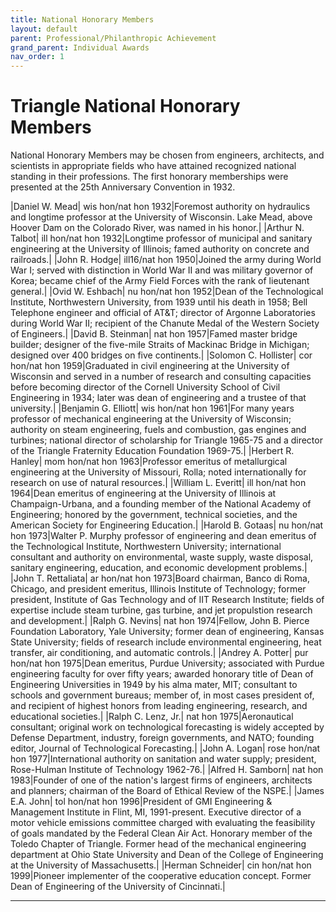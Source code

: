 ```yaml
---
title: National Honorary Members
layout: default
parent: Professional/Philanthropic Achievement
grand_parent: Individual Awards
nav_order: 1
---
```

# Triangle National Honorary Members

National Honorary Members may be chosen from engineers, architects, and scientists in appropriate fields who have attained recognized national standing in their professions. The first honorary memberships were presented at the 25th Anniversary Convention in 1932.

|Daniel W. Mead|  wis hon/nat hon 1932|Foremost authority on hydraulics and longtime professor at the University of Wisconsin. Lake Mead, above Hoover Dam on the Colorado River, was named in his honor.|
|Arthur N. Talbot|  ill hon/nat hon 1932|Longtime professor of municipal and sanitary engineering at the University of Illinois; famed authority on concrete and railroads.|
|John R. Hodge|  ill16/nat hon 1950|Joined the army during World War I; served with distinction in World War II and was military governor of Korea; became chief of the Army Field Forces with the rank of lieutenant general.|
|Ovid W. Eshbach|  nu hon/nat hon 1952|Dean of the Technological Institute, Northwestern University, from 1939 until his death in 1958; Bell Telephone engineer and official of AT&amp;T; director of Argonne Laboratories during World War II; recipient of the Chanute Medal of the Western Society of Engineers.|
|David B. Steinman|  nat hon 1957|Famed master bridge builder; designer of the five-mile Straits of Mackinac Bridge in Michigan; designed over 400 bridges on five continents.|
|Solomon C. Hollister|  cor hon/nat hon 1959|Graduated in civil engineering at the University of Wisconsin and served in a number of research and consulting capacities before becoming director of the Cornell University School of Civil Engineering in 1934; later was dean of engineering and a trustee of that university.|
|Benjamin G. Elliott|  wis hon/nat hon 1961|For many years professor of mechanical engineering at the University of Wisconsin; authority on steam engineering, fuels and combustion, gas engines and turbines; national director of scholarship for Triangle 1965-75 and a director of the Triangle Fraternity Education Foundation 1969-75.|
|Herbert R. Hanley|  mom hon/nat hon 1963|Professor emeritus of metallurgical engineering at the University of Missouri, Rolla; noted internationally for research on use of natural resources.|
|William L. Everitt|  ill hon/nat hon 1964|Dean emeritus of engineering at the University of Illinois at Champaign-Urbana, and a founding member of the National Academy of Engineering; honored by the government, technical societies, and the American Society for Engineering Education.|
|Harold B. Gotaas|  nu hon/nat hon 1973|Walter P. Murphy professor of engineering and dean emeritus of the Technological Institute, Northwestern University; international consultant and authority on environmental, waste supply, waste disposal, sanitary engineering, education, and economic development problems.|
|John T. Rettaliata|  ar hon/nat hon 1973|Board chairman, Banco di Roma, Chicago, and president emeritus, Illinois Institute of Technology; former president, Institute of Gas Technology and of IIT Research Institute; fields of expertise include steam turbine, gas turbine, and jet propulstion research and development.|
|Ralph G. Nevins|  nat hon 1974|Fellow, John B. Pierce Foundation Laboratory, Yale University; former dean of engineering, Kansas State University; fields of research include environmental engineering, heat transfer, air conditioning, and automatic controls.|
|Andrey A. Potter|  pur hon/nat hon 1975|Dean emeritus, Purdue University; associated with Purdue engineering faculty for over fifty years; awarded honorary title of Dean of Engineering Universities in 1949 by his alma mater, MIT; consultant to schools and government bureaus; member of, in most cases president of, and recipient of highest honors from leading engineering, research, and educational societies.|
|Ralph C. Lenz, Jr.|  nat hon 1975|Aeronautical consultant; original work on technological forecasting is widely accepted by Defense Department, industry, foreign governments, and NATO; founding editor, Journal of Technological Forecasting.|
|John A. Logan|  rose hon/nat hon 1977|International authority on sanitation and water supply; president, Rose-Hulman Institute of Technology 1962-76.|
|Alfred H. Samborn|  nat hon 1983|Founder of one of the nation's largest firms of engineers, architects and planners; chairman of the Board of Ethical Review of the NSPE.|
|James E.A. John| tol hon/nat hon 1996|President of GMI Engineering &amp; Management Institute in Flint, MI, 1991-present. Executive director of a motor vehicle emissions committee charged with evaluating the feasibility of goals mandated by the Federal Clean Air Act. Honorary member of the Toledo Chapter of Triangle. Former head of the mechanical engineering department at Ohio State University and Dean of the College of Engineering at the University of Massachusetts.|
|Herman Schneider| cin hon/nat hon 1999|Pioneer implementer of the cooperative education concept. Former Dean of Engineering of the University of Cincinnati.|


----